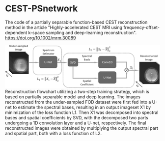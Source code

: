 # CEST-PSnetwork
The code of a partially separable function-based CEST reconstruction method in the article "Highly-accelerated CEST MRI using frequency-offset-dependent k-space sampling and deep-learning reconstruction". https://doi.org/10.1002/mrm.30089

![image](https://github.com/easyCEST/CEST-PSnetwork/blob/main/Reconstruction%20flowchart.jpg)
Reconstruction flowchart utilizing a two-step training strategy, which is based on partially separable model and deep learning. The images reconstructed from the under-sampled FOD dataset were first fed into a U-net to estimate the spectral bases, resulting in an output imageset X1 by minimization of the loss function L1. Then X1 was decomposed into spectral bases and spatial coefficients by SVD, with the decomposed two parts undergoing a 1D convolution layer and a U-net, respectively. The final reconstructed images were obtained by multiplying the output spectral part and spatial part, both with a loss function of L2.

